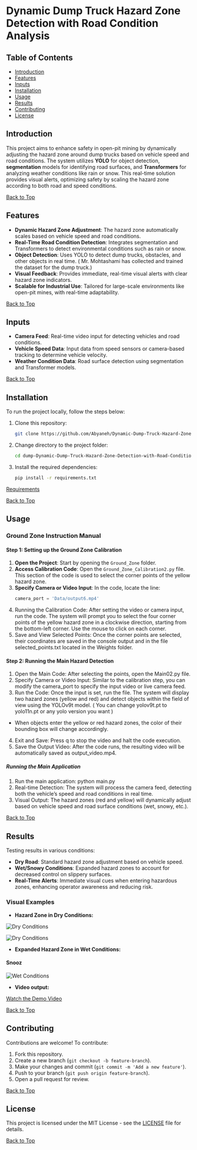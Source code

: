 # Dynamic Dump Truck Hazard Zone Detection with Road Condition Analysis

## Table of Contents
- [Introduction](#introduction)
- [Features](#features)
- [Inputs](#inputs)
- [Installation](#installation)
- [Usage](#usage)
- [Results](#results)
- [Contributing](#contributing)
- [License](#license)

## Introduction
This project aims to enhance safety in open-pit mining by dynamically adjusting the hazard zone around dump trucks based on vehicle speed and road conditions. The system utilizes **YOLO** for object detection, **segmentation** models for identifying road surfaces, and **Transformers** for analyzing weather conditions like rain or snow. This real-time solution provides visual alerts, optimizing safety by scaling the hazard zone according to both road and speed conditions.

[Back to Top](#table-of-contents)

## Features
- **Dynamic Hazard Zone Adjustment**: The hazard zone automatically scales based on vehicle speed and road conditions.
- **Real-Time Road Condition Detection**: Integrates segmentation and Transformers to detect environmental conditions such as rain or snow.
- **Object Detection**: Uses YOLO to detect dump trucks, obstacles, and other objects in real time. ( Mr. Mohtashami has collected and trained the dataset for the dump truck.)
- **Visual Feedback**: Provides immediate, real-time visual alerts with clear hazard zone indicators.
- **Scalable for Industrial Use**: Tailored for large-scale environments like open-pit mines, with real-time adaptability.

[Back to Top](#table-of-contents)

## Inputs
- **Camera Feed**: Real-time video input for detecting vehicles and road conditions.
- **Vehicle Speed Data**: Input data from speed sensors or camera-based tracking to determine vehicle velocity.
- **Weather Condition Data**: Road surface detection using segmentation and Transformer models.

[Back to Top](#table-of-contents)

## Installation
To run the project locally, follow the steps below:

1. Clone this repository:
    ```bash
    git clone https://github.com/Abyaneh/Dynamic-Dump-Truck-Hazard-Zone-Detection-with-Road-Condition-Analysis/blob/main/README.md
    ```
2. Change directory to the project folder:
    ```bash
    cd dump-Dynamic-Dump-Truck-Hazard-Zone-Detection-with-Road-Condition-Analysis
    ```
3. Install the required dependencies:
    ```bash
    pip install -r requirements.txt
    ```

[Requirements](https://github.com/Abyaneh/Dynamic-Dump-Truck-Hazard-Zone-Detection-with-Road-Condition-Analysis/blob/main/requirements.txt)


[Back to Top](#table-of-contents)

## Usage
### Ground Zone Instruction Manual

#### Step 1: Setting up the Ground Zone Calibration
1. **Open the Project**: Start by opening the `Ground_Zone` folder.
2. **Access Calibration Code**: Open the `Ground_Zone_Calibration2.py` file. This section of the code is used to select the corner points of the yellow hazard zone. 
3. **Specify Camera or Video Input**: In the code, locate the line:  
   ```python
   camera_port = 'Data/output6.mp4'
4. Running the Calibration Code: After setting the video or camera input, run the code. The system will prompt you to select the four corner points of the yellow hazard zone in a clockwise direction, starting from the bottom-left corner. Use the mouse to click on each corner.
5. Save and View Selected Points: Once the corner points are selected, their coordinates are saved in the console output and in the file selected_points.txt located in the Weights folder.
#### Step 2: Running the Main Hazard Detection
1. Open the Main Code: After selecting the points, open the Main02.py file.
2. Specify Camera or Video Input: Similar to the calibration step, you can modify the camera_port to specify the input video or live camera feed.
3. Run the Code: Once the input is set, run the file. The system will display two hazard zones (yellow and red) and detect objects within the field of view using the YOLOv9t model. ( You can change yolov9t.pt to yolo11n.pt or any yolo version you want )
- When objects enter the yellow or red hazard zones, the color of their bounding box will change accordingly.
4. Exit and Save: Press q to stop the video and halt the code execution.
5. Save the Output Video: After the code runs, the resulting video will be automatically saved as output_video.mp4.
##### Running the Main Application
1. Run the main application:
python main.py
2. Real-time Detection: The system will process the camera feed, detecting both the vehicle’s speed and road conditions in real time.
3. Visual Output: The hazard zones (red and yellow) will dynamically adjust based on vehicle speed and road surface conditions (wet, snowy, etc.).
   
[Back to Top](#table-of-contents)

## Results
Testing results in various conditions:
- **Dry Road**: Standard hazard zone adjustment based on vehicle speed.
- **Wet/Snowy Conditions**: Expanded hazard zones to account for decreased control on slippery surfaces.
- **Real-Time Alerts**: Immediate visual cues when entering hazardous zones, enhancing operator awareness and reducing risk.

### Visual Examples
- **Hazard Zone in Dry Conditions:**

![Dry Conditions](https://github.com/Abyaneh/Dynamic-Dump-Truck-Hazard-Zone-Detection-with-Road-Condition-Analysis/blob/main/output2.jpg)

![Dry Conditions](https://github.com/Abyaneh/Dynamic-Dump-Truck-Hazard-Zone-Detection-with-Road-Condition-Analysis/blob/main/output3.jpg)


- **Expanded Hazard Zone in Wet Conditions:**

#### Snooz
![Wet Conditions](./images/wet_conditions.png)

- **Video output:**

[Watch the Demo Video](https://github.com/Abyaneh/Dynamic-Dump-Truck-Hazard-Zone-Detection-with-Road-Condition-Analysis/blob/main/output_video.mp4)

[Back to Top](#table-of-contents)

## Contributing
Contributions are welcome! To contribute:
1. Fork this repository.
2. Create a new branch (`git checkout -b feature-branch`).
3. Make your changes and commit (`git commit -m 'Add a new feature'`).
4. Push to your branch (`git push origin feature-branch`).
5. Open a pull request for review.

[Back to Top](#table-of-contents)

## License
This project is licensed under the MIT License - see the [LICENSE](https://github.com/Abyaneh/Dynamic-Dump-Truck-Hazard-Zone-Detection-with-Road-Condition-Analysis/blob/main/LICENSE) file for details.

[Back to Top](#table-of-contents)
